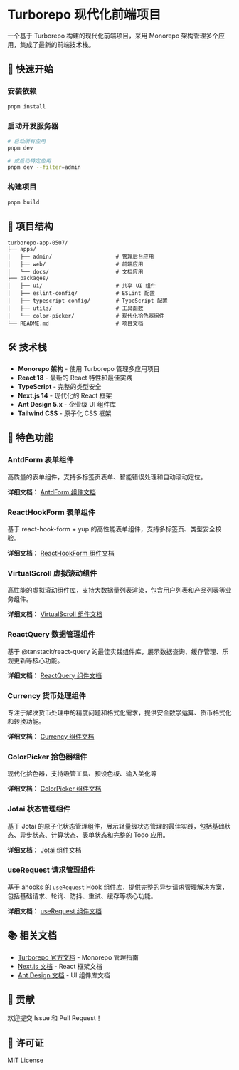 # Turborepo 现代化前端项目

一个基于 Turborepo 构建的现代化前端项目，采用 Monorepo 架构管理多个应用，集成了最新的前端技术栈。

## 🚀 快速开始

### 安装依赖

```bash
pnpm install
```

### 启动开发服务器

```bash
# 启动所有应用
pnpm dev

# 或启动特定应用
pnpm dev --filter=admin
```

### 构建项目

```bash
pnpm build
```

## 📁 项目结构

```
turborepo-app-0507/
├── apps/
│   ├── admin/                    # 管理后台应用
│   ├── web/                      # 前端应用
│   └── docs/                     # 文档应用
├── packages/
│   ├── ui/                       # 共享 UI 组件
│   ├── eslint-config/            # ESLint 配置
│   ├── typescript-config/        # TypeScript 配置
│   ├── utils/                    # 工具函数
│   └── color-picker/             # 现代化拾色器组件
└── README.md                     # 项目文档
```

## 🛠️ 技术栈

- **Monorepo 架构** - 使用 Turborepo 管理多应用项目
- **React 18** - 最新的 React 特性和最佳实践
- **TypeScript** - 完整的类型安全
- **Next.js 14** - 现代化的 React 框架
- **Ant Design 5.x** - 企业级 UI 组件库
- **Tailwind CSS** - 原子化 CSS 框架

## 🎯 特色功能

### AntdForm 表单组件

高质量的表单组件，支持多标签页表单、智能错误处理和自动滚动定位。

**详细文档：** [AntdForm 组件文档](./apps/admin/app/components/AntdForm/README.md)

### ReactHookForm 表单组件

基于 react-hook-form + yup 的高性能表单组件，支持多标签页、类型安全校验。

**详细文档：** [ReactHookForm 组件文档](./apps/admin/app/components/ReactHookForm/README.md)

### VirtualScroll 虚拟滚动组件

高性能的虚拟滚动组件库，支持大数据量列表渲染，包含用户列表和产品列表等业务组件。

**详细文档：** [VirtualScroll 组件文档](./apps/admin/app/components/VirtualScroll/README.md)

### ReactQuery 数据管理组件

基于 @tanstack/react-query 的最佳实践组件库，展示数据查询、缓存管理、乐观更新等核心功能。

**详细文档：** [ReactQuery 组件文档](./apps/admin/app/components/ReactQuery/README.md)

### Currency 货币处理组件

专注于解决货币处理中的精度问题和格式化需求，提供安全数学运算、货币格式化和转换功能。

**详细文档：** [Currency 组件文档](./apps/admin/app/components/Currency/README.md)

### ColorPicker 拾色器组件

现代化拾色器，支持吸管工具、预设色板、输入美化等

**详细文档：** [ColorPicker 组件文档](./packages/color-picker/README.md)

### Jotai 状态管理组件

基于 Jotai 的原子化状态管理组件，展示轻量级状态管理的最佳实践，包括基础状态、异步状态、计算状态、表单状态和完整的 Todo 应用。

**详细文档：** [Jotai 组件文档](./apps/admin/app/components/JotaiDemo/README.md)

### useRequest 请求管理组件

基于 ahooks 的 `useRequest` Hook 组件库，提供完整的异步请求管理解决方案，包括基础请求、轮询、防抖、重试、缓存等核心功能。

**详细文档：** [useRequest 组件文档](./apps/admin/app/components/UseRequestDemo/README.md)

## 📚 相关文档

- [Turborepo 官方文档](https://turborepo.com/docs) - Monorepo 管理指南
- [Next.js 文档](https://nextjs.org/docs) - React 框架文档
- [Ant Design 文档](https://ant.design/docs/react/introduce-cn) - UI 组件库文档

## 🤝 贡献

欢迎提交 Issue 和 Pull Request！

## 📝 许可证

MIT License
